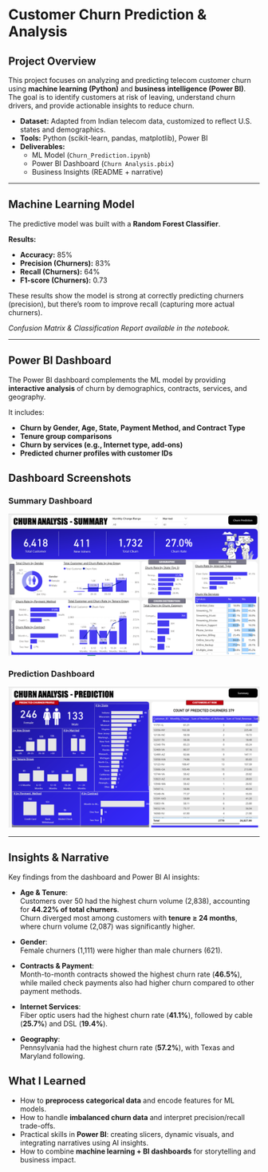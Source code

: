 # Customer Churn Prediction & Analysis

## Project Overview
This project focuses on analyzing and predicting telecom customer churn using **machine learning (Python)** and **business intelligence (Power BI)**.  
The goal is to identify customers at risk of leaving, understand churn drivers, and provide actionable insights to reduce churn.

- **Dataset:** Adapted from Indian telecom data, customized to reflect U.S. states and demographics.
- **Tools:** Python (scikit-learn, pandas, matplotlib), Power BI
- **Deliverables:** 
  - ML Model (`Churn_Prediction.ipynb`)
  - Power BI Dashboard (`Churn Analysis.pbix`)
  - Business Insights (README + narrative)

---

## Machine Learning Model
The predictive model was built with a **Random Forest Classifier**.

**Results:**
- **Accuracy:** 85%  
- **Precision (Churners):** 83%  
- **Recall (Churners):** 64%  
- **F1-score (Churners):** 0.73  

These results show the model is strong at correctly predicting churners (precision), but there’s room to improve recall (capturing more actual churners).  

*Confusion Matrix & Classification Report available in the notebook.*

---

## Power BI Dashboard
The Power BI dashboard complements the ML model by providing **interactive analysis** of churn by demographics, contracts, services, and geography.

It includes:
- **Churn by Gender, Age, State, Payment Method, and Contract Type**
- **Tenure group comparisons**
- **Churn by services (e.g., Internet type, add-ons)**
- **Predicted churner profiles with customer IDs**

## Dashboard Screenshots

### Summary Dashboard
![Churn Summary](Customer_Churn_Summary.png)

### Prediction Dashboard
![Churn Prediction](Customer_Churn_Prediction.png)

---

## Insights & Narrative
Key findings from the dashboard and Power BI AI insights:

- **Age & Tenure**:  
  Customers over 50 had the highest churn volume (2,838), accounting for **44.22% of total churners**.  
  Churn diverged most among customers with **tenure ≥ 24 months**, where churn volume (2,087) was significantly higher.  

- **Gender**:  
  Female churners (1,111) were higher than male churners (621).  

- **Contracts & Payment**:  
  Month-to-month contracts showed the highest churn rate (**46.5%**), while mailed check payments also had higher churn compared to other payment methods.  

- **Internet Services**:  
  Fiber optic users had the highest churn rate (**41.1%**), followed by cable (**25.7%**) and DSL (**19.4%**).  

- **Geography**:  
  Pennsylvania had the highest churn rate (**57.2%**), with Texas and Maryland following.  

## What I Learned
- How to **preprocess categorical data** and encode features for ML models.  
- How to handle **imbalanced churn data** and interpret precision/recall trade-offs.  
- Practical skills in **Power BI**: creating slicers, dynamic visuals, and integrating narratives using AI insights.  
- How to combine **machine learning + BI dashboards** for storytelling and business impact. 


